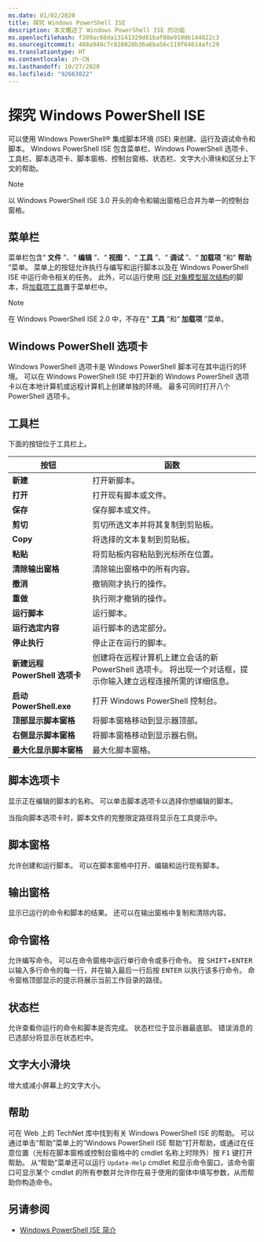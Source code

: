 ```yaml
---
ms.date: 01/02/2020
title: 探究 Windows PowerShell ISE
description: 本文概述了 Windows PowerShell ISE 的功能
ms.openlocfilehash: f389ac60da13141329d81baf08e9100b144022c3
ms.sourcegitcommit: 488a940c7c828820b36a6ba56c119f64614afc29
ms.translationtype: HT
ms.contentlocale: zh-CN
ms.lasthandoff: 10/27/2020
ms.locfileid: "92663822"
---
```

# <a name="exploring-the-windows-powershell-ise"></a>探究 Windows PowerShell ISE

可以使用 Windows PowerShell&reg; 集成脚本环境 (ISE) 来创建、运行及调试命令和脚本。 Windows PowerShell ISE 包含菜单栏、Windows PowerShell 选项卡、工具栏、脚本选项卡、脚本窗格、控制台窗格、状态栏、文字大小滑块和区分上下文的帮助。

> [!NOTE]
> 以 Windows PowerShell ISE 3.0 开头的命令和输出窗格已合并为单一的控制台窗格。

## <a name="menu-bar"></a>菜单栏

菜单栏包含“ **文件** ”、“ **编辑** ”、“ **视图** ”、“ **工具** ”、“ **调试** ”、“ **加载项** ”和“ **帮助** ”菜单。 菜单上的按钮允许执行与编写和运行脚本以及在 Windows PowerShell ISE 中运行命令相关的任务。 此外，可以运行使用 [ISE 对象模型层次结构](object-model/The-ISE-Object-Model-Hierarchy.md)的脚本，将[加载项工具](object-model/The-ISEAddOnTool-Object.md)置于菜单栏中。

> [!NOTE]
> 在 Windows PowerShell ISE 2.0 中，不存在“ **工具** ”和“ **加载项** ”菜单。

## <a name="windows-powershell-tabs"></a>Windows PowerShell 选项卡

Windows PowerShell 选项卡是 Windows PowerShell 脚本可在其中运行的环境。 可以在 Windows PowerShell ISE 中打开新的 Windows PowerShell 选项卡以在本地计算机或远程计算机上创建单独的环境。 最多可同时打开八个 PowerShell 选项卡。

## <a name="toolbar"></a>工具栏

下面的按钮位于工具栏上。

|             按钮             |                                                                                     函数                                                                                     |
| ------------------------------ | -------------------------------------------------------------------------------------------------------------------------------------------------------------------------------- |
| **新建**                        | 打开新脚本。                                                                                                                                                              |
| **打开**                       | 打开现有脚本或文件。                                                                                                                                                |
| **保存**                       | 保存脚本或文件。                                                                                                                                                          |
| **剪切**                        | 剪切所选文本并将其复制到剪贴板。                                                                                                                           |
| **Copy**                       | 将选择的文本复制到剪贴板。                                                                                                                                       |
| **粘贴**                      | 将剪贴板内容粘贴到光标所在位置。                                                                                                                     |
| **清除输出窗格**          | 清除输出窗格中的所有内容。                                                                                                                                           |
| **撤消**                       | 撤销刚才执行的操作。                                                                                                                                     |
| **重做**                       | 执行刚才撤销的操作。                                                                                                                                        |
| **运行脚本**                 | 运行脚本。                                                                                                                                                                   |
| **运行选定内容**              | 运行脚本的选定部分。                                                                                                                                             |
| **停止执行**             | 停止正在运行的脚本。                                                                                                                                                  |
| **新建远程 PowerShell 选项卡**  | 创建将在远程计算机上建立会话的新 PowerShell 选项卡。 将出现一个对话框，提示你输入建立远程连接所需的详细信息。 |
| **启动 PowerShell.exe**       | 打开 Windows PowerShell 控制台。                                                                                                                                                      |
| **顶部显示脚本窗格**       | 将脚本窗格移动到显示器顶部。                                                                                                                                 |
| **右侧显示脚本窗格**     | 将脚本窗格移动到显示器右侧。                                                                                                                               |
| **最大化显示脚本窗格** | 最大化脚本窗格。                                                                                                                                                       |

## <a name="script-tab"></a>脚本选项卡

显示正在编辑的脚本的名称。 可以单击脚本选项卡以选择你想编辑的脚本。

当指向脚本选项卡时，脚本文件的完整限定路径将显示在工具提示中。

## <a name="script-pane"></a>脚本窗格

允许创建和运行脚本。 可以在脚本窗格中打开、编辑和运行现有脚本。

## <a name="output-pane"></a>输出窗格

显示已运行的命令和脚本的结果。 还可以在输出窗格中复制和清除内容。

## <a name="command-pane"></a>命令窗格

允许编写命令。 可以在命令窗格中运行单行命令或多行命令。 按 <kbd>SHIFT</kbd>+<kbd>ENTER</kbd> 以输入多行命令的每一行，并在输入最后一行后按 <kbd>ENTER</kbd> 以执行该多行命令。 命令窗格顶部显示的提示将展示当前工作目录的路径。

## <a name="status-bar"></a>状态栏

允许查看你运行的命令和脚本是否完成。 状态栏位于显示器最底部。 错误消息的已选部分将显示在状态栏中。

## <a name="text-size-slider"></a>文字大小滑块

增大或减小屏幕上的文字大小。

## <a name="help"></a>帮助

可在 Web 上的 TechNet 库中找到有关 Windows PowerShell ISE 的帮助。 可以通过单击“帮助”菜单上的“Windows PowerShell ISE 帮助”打开帮助，或通过在任意位置（光标在脚本窗格或控制台窗格中的 cmdlet 名称上时除外）按 <kbd>F1</kbd> 键打开帮助。
从“帮助”菜单还可以运行 `Update-Help` cmdlet 和显示命令窗口，该命令窗口可显示某个 cmdlet 的所有参数并允许你在易于使用的窗体中填写参数，从而帮助你构造命令。

## <a name="see-also"></a>另请参阅

- [Windows PowerShell ISE 简介](Introducing-the-Windows-PowerShell-ISE.md)
